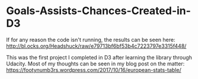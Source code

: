 # Goals-Assists-Chances-Created-in-D3

If for any reason the code isn't running, the results can be seen here: http://bl.ocks.org/Headshuck/raw/e79713bf6bf53b4c7223797e3315f448/

This was the first project I completed in D3 after learning the library through Udacity. Most of my thoughts can be seen in my blog post on the matter: https://footynumb3rs.wordpress.com/2017/10/16/european-stats-table/


